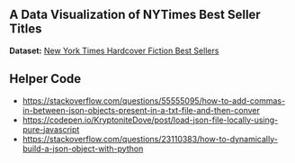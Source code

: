 ## A Data Visualization of NYTimes Best Seller Titles

**Dataset:** [New York Times Hardcover Fiction Best Sellers](https://www.kaggle.com/cmenca/new-york-times-hardcover-fiction-best-sellers
)

## Helper Code

* https://stackoverflow.com/questions/55555095/how-to-add-commas-in-between-json-objects-present-in-a-txt-file-and-then-conver
* https://codepen.io/KryptoniteDove/post/load-json-file-locally-using-pure-javascript
* https://stackoverflow.com/questions/23110383/how-to-dynamically-build-a-json-object-with-python

